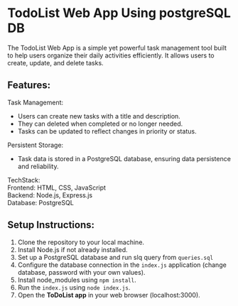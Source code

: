 # TodoList Web App Using postgreSQL DB
The TodoList Web App is a simple yet powerful task management tool built to help users organize their daily activities efficiently. It allows users to create, update, and delete tasks.
## Features:
Task Management:
- Users can create new tasks with a title and description.
- They can deleted when completed or no longer needed.
- Tasks can be updated to reflect changes in priority or status.

Persistent Storage:
- Task data is stored in a PostgreSQL database, ensuring data persistence and reliability.

TechStack:<br/>
Frontend: HTML, CSS, JavaScript<br/>
Backend: Node.js, Express.js<br/>
Database: PostgreSQL<br/>

## Setup Instructions:
1. Clone the repository to your local machine.
2. Install Node.js if not already installed.
3. Set up a PostgreSQL database and run slq query from `queries.sql`
5. Configure the database connection in the `index.js` application (change database, password with your own values).
6. Install node_modules using `npm install`.
7. Run the `index.js` using `node index.js`.
8. Open the **ToDoList app** in your web browser (localhost:3000).
